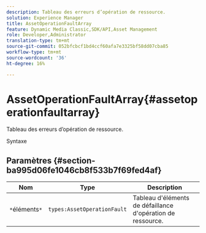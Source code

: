 ```yaml
---
description: Tableau des erreurs d’opération de ressource.
solution: Experience Manager
title: AssetOperationFaultArray
feature: Dynamic Media Classic,SDK/API,Asset Management
role: Developer,Administrator
translation-type: tm+mt
source-git-commit: 052bfcbcf1bd4ccf60afa7e3325bf58dd07cba85
workflow-type: tm+mt
source-wordcount: '36'
ht-degree: 16%

---
```



# AssetOperationFaultArray{#assetoperationfaultarray}

Tableau des erreurs d’opération de ressource.

Syntaxe

## Paramètres {#section-ba995d06fe1046cb8f533b7f69fed4af}

| Nom | Type | Description |
|---|---|---|
| `*`éléments`*` | `types:AssetOperationFault` | Tableau d&#39;éléments de défaillance d&#39;opération de ressource. |


